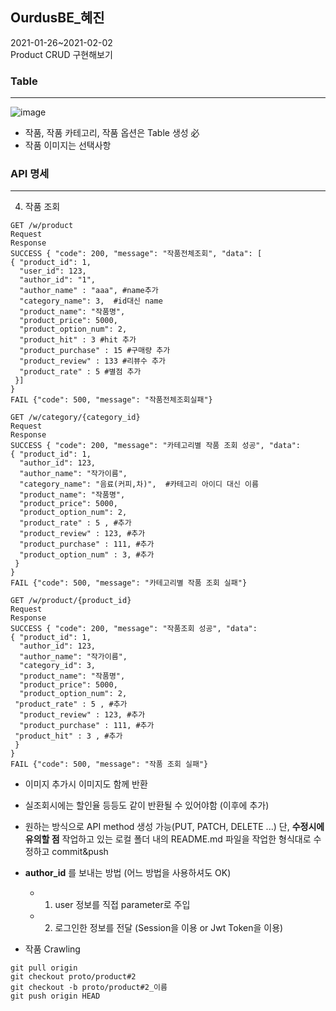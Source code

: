 ## OurdusBE_혜진
2021-01-26~2021-02-02  
Product CRUD 구현해보기  

### Table
---
![image](https://user-images.githubusercontent.com/59992230/105850581-43a6e680-6025-11eb-86c6-52445c3fe795.png)
* 작품, 작품 카테고리, 작품 옵션은 Table 생성 必
* 작품 이미지는 선택사항

### API 명세
---

4. 작품 조회
```
GET /w/product
Request
Response
SUCCESS { "code": 200, "message": "작품전체조회", "data": [
{ "product_id": 1,
  "user_id": 123,
  "author_id": "1",
  "author_name" : "aaa", #name추가
  "category_name": 3,  #id대신 name
  "product_name": "작품명",
  "product_price": 5000,
  "product_option_num": 2,
  "product_hit" : 3 #hit 추가
  "product_purchase" : 15 #구매량 추가
  "product_review" : 133 #리뷰수 추가
  "product_rate" : 5 #별점 추가
 }]
}
FAIL {"code": 500, "message": "작품전체조회실패"}
```

```
GET /w/category/{category_id}
Request
Response
SUCCESS { "code": 200, "message": "카테고리별 작품 조회 성공", "data":
{ "product_id": 1,
  "author_id": 123,
  "author_name": "작가이름",
  "category_name": "음료(커피,차)",  #카테고리 아이디 대신 이름
  "product_name": "작품명",
  "product_price": 5000,
  "product_option_num": 2,
  "product_rate" : 5 , #추가
  "product_review" : 123, #추가
  "product_purchase" : 111, #추가
  "product_option_num" : 3, #추가
 }
}
FAIL {"code": 500, "message": "카테고리별 작품 조회 실패"}
```

```
GET /w/product/{product_id}
Request
Response
SUCCESS { "code": 200, "message": "작품조회 성공", "data":
{ "product_id": 1,
  "author_id": 123,
  "author_name": "작가이름",
  "category_id": 3,
  "product_name": "작품명",
  "product_price": 5000,
  "product_option_num": 2,
 "product_rate" : 5 , #추가
  "product_review" : 123, #추가
  "product_purchase" : 111, #추가
 "product_hit" : 3 , #추가
 }
}
FAIL {"code": 500, "message": "작품 조회 실패"}
```
- 이미지 추가시 이미지도 함께 반환
- 실조회시에는 할인율 등등도 같이 반환될 수 있어야함 (이후에 추가)

- 원하는 방식으로 API method 생성 가능(PUT, PATCH, DELETE ...)
 단, **수정시에 유의할 점** 작업하고 있는 로컬 폴더 내의 README.md 파일을 작업한 형식대로 수정하고 commit&push
 
- **author_id** 를 보내는 방법 (어느 방법을 사용하셔도 OK)
	- 1) user 정보를 직접 parameter로 주입
	- 2) 로그인한 정보를 전달 (Session을 이용 or Jwt Token을 이용)

- 작품 Crawling

```
git pull origin
git checkout proto/product#2
git checkout -b proto/product#2_이름
git push origin HEAD
```